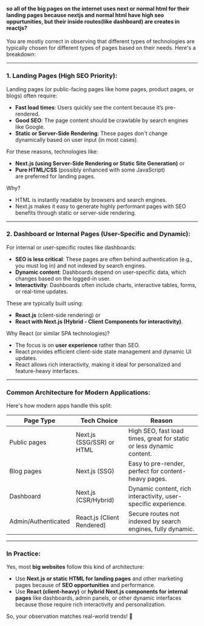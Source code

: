 #### so all of the big pages on the internet uses next or normal html for their landing pages because nextjs and normal html have high seo oppurtunities, but their inside routes(like dashboard) are creates in reactjs?

You are mostly correct in observing that different types of technologies are typically chosen for different types of pages based on their needs. Here's a breakdown:

---

### 1. **Landing Pages (High SEO Priority):**
Landing pages (or public-facing pages like home pages, product pages, or blogs) often require:
- **Fast load times**: Users quickly see the content because it’s pre-rendered.
- **Good SEO**: The page content should be crawlable by search engines like Google.
- **Static or Server-Side Rendering**: These pages don't change dynamically based on user input (in most cases).

For these reasons, technologies like:
- **Next.js (using Server-Side Rendering or Static Site Generation)** or
- **Pure HTML/CSS** (possibly enhanced with some JavaScript)  
are preferred for landing pages.

Why?
- HTML is instantly readable by browsers and search engines.
- Next.js makes it easy to generate highly performant pages with SEO benefits through static or server-side rendering.

---

### 2. **Dashboard or Internal Pages (User-Specific and Dynamic):**
For internal or user-specific routes like dashboards:
- **SEO is less critical**: These pages are often behind authentication (e.g., you must log in) and not indexed by search engines.
- **Dynamic content**: Dashboards depend on user-specific data, which changes based on the logged-in user.
- **Interactivity**: Dashboards often include charts, interactive tables, forms, or real-time updates.

These are typically built using:
- **React.js** (client-side rendering) or
- **React with Next.js (Hybrid - Client Components for interactivity)**. 

Why React (or similar SPA technologies)?
- The focus is on **user experience** rather than SEO.
- React provides efficient client-side state management and dynamic UI updates.
- React allows rich interactivity, making it ideal for personalized and feature-heavy interfaces.

---

### **Common Architecture for Modern Applications:**
Here's how modern apps handle this split:

| **Page Type**       | **Tech Choice**             | **Reason**                                                             |
|----------------------|-----------------------------|-------------------------------------------------------------------------|
| Public pages         | Next.js (SSG/SSR) or HTML  | High SEO, fast load times, great for static or less dynamic content.   |
| Blog pages           | Next.js (SSG)              | Easy to pre-render, perfect for content-heavy pages.                   |
| Dashboard            | Next.js (CSR/Hybrid)       | Dynamic content, rich interactivity, user-specific experience.         |
| Admin/Authenticated  | React.js (Client Rendered) | Secure routes not indexed by search engines, fully dynamic.            |

---

### **In Practice:**
Yes, most **big websites** follow this kind of architecture:
- Use **Next.js or static HTML for landing pages** and other marketing pages because of **SEO opportunities** and performance.
- Use **React (client-heavy)** or **hybrid Next.js components for internal pages** like dashboards, admin panels, or other dynamic interfaces because those require rich interactivity and personalization.

So, your observation matches real-world trends! 🎯